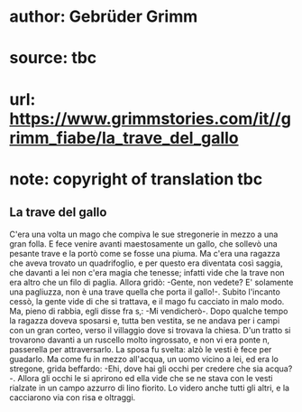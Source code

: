 # author: Gebrüder Grimm
# source: tbc
# url: https://www.grimmstories.com/it//grimm_fiabe/la_trave_del_gallo
# note: copyright of translation tbc

## La trave del gallo 

C'era una volta un mago che compiva le sue stregonerie in mezzo a una
gran folla. E fece venire avanti maestosamente un gallo, che sollevò una
pesante trave e la portò come se fosse una piuma. Ma c'era una ragazza
che aveva trovato un quadrifoglio, e per questo era diventata così
saggia, che davanti a lei non c'era magia che tenesse; infatti vide che
la trave non era altro che un filo di paglia. Allora gridò: -Gente, non
vedete? E' solamente una pagliuzza, non è una trave quella che porta il
gallo!-. Subito l'incanto cessò, la gente vide di che si trattava, e il
mago fu cacciato in malo modo. Ma, pieno di rabbia, egli disse fra s‚:
-Mi vendicherò-. Dopo qualche tempo la ragazza doveva sposarsi e, tutta
ben vestita, se ne andava per i campi con un gran corteo, verso il
villaggio dove si trovava la chiesa. D'un tratto si trovarono davanti a
un ruscello molto ingrossato, e non vi era ponte n‚ passerella per
attraversarlo. La sposa fu svelta: alzò le vesti è fece per guadarlo. Ma
come fu in mezzo all'acqua, un uomo vicino a lei, ed era lo stregone,
grida beffardo: -Ehi, dove hai gli occhi per credere che sia acqua?-.
Allora gli occhi le si aprirono ed ella vide che se ne stava con le
vesti rialzate in un campo azzurro di lino fiorito. Lo videro anche
tutti gli altri, e la cacciarono via con risa e oltraggi.
